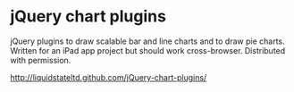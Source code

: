 jQuery chart plugins
====================
jQuery plugins to draw scalable bar and line charts and to draw pie charts. Written for an iPad app project but should work cross-browser. Distributed with permission.

http://liquidstateltd.github.com/jQuery-chart-plugins/

